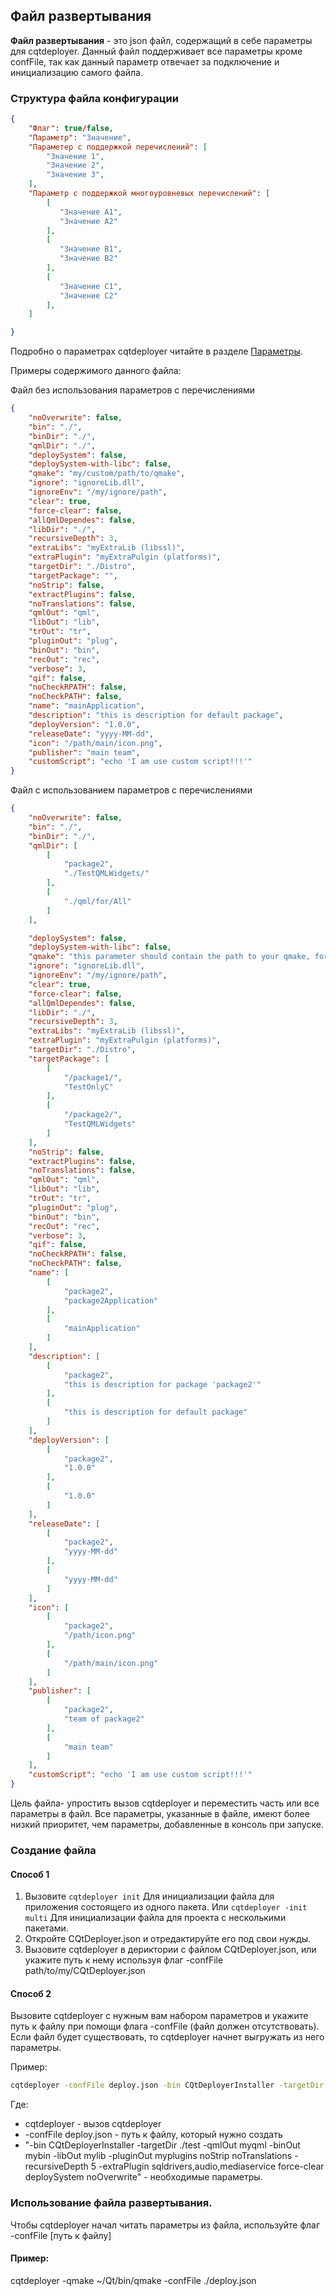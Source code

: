 ## Файл развертывания
**Файл развертывания** - это json файл, содержащий в себе параметры для cqtdeployer. Данный файл поддерживает все параметры кроме confFile, так как данный параметр отвечает за подключение и инициализацию самого файла.

### Структура файла конфигурации
```json
{
    "Флаг": true/false,
    "Параметр": "Значение",
    "Параметер с поддержкой перечислений": [
        "Значение 1",
        "Значение 2",
        "Значение 3",
    ],
    "Параметр с поддержкой многоуровневых перечислений": [
        [
           "Значение A1",
           "Значение A2"
        ],
        [
           "Значение B1",
           "Значение B2"
        ],
        [
           "Значение C1",
           "Значение C2"
        ],
    ]

}
```

Подробно о параметрах cqtdeployer читайте в разделе [Параметры](Параметры).

Примеры содержимого данного файла:

Файл без использования параметров с перечислениями
```json
{
    "noOverwrite": false,
    "bin": "./",
    "binDir": "./",
    "qmlDir": "./",
    "deploySystem": false,
    "deploySystem-with-libc": false,
    "qmake": "my/custom/path/to/qmake",
    "ignore": "ignoreLib.dll",
    "ignoreEnv": "/my/ignore/path",
    "clear": true,
    "force-clear": false,
    "allQmlDependes": false,
    "libDir": "./",
    "recursiveDepth": 3,
    "extraLibs": "myExtraLib (libssl)",
    "extraPlugin": "myExtraPulgin (platforms)",
    "targetDir": "./Distro",
    "targetPackage": "",
    "noStrip": false,
    "extractPlugins": false,
    "noTranslations": false,
    "qmlOut": "qml",
    "libOut": "lib",
    "trOut": "tr",
    "pluginOut": "plug",
    "binOut": "bin",
    "recOut": "rec",
    "verbose": 3,
    "qif": false,
    "noCheckRPATH": false,
    "noCheckPATH": false,
    "name": "mainApplication",
    "description": "this is description for default package",
    "deployVersion": "1.0.0",
    "releaseDate": "yyyy-MM-dd",
    "icon": "/path/main/icon.png",
    "publisher": "main team",
    "customScript": "echo 'I am use custom script!!!'"
}

```

Файл с использованием параметров с перечислениями
``` json
{
    "noOverwrite": false,
    "bin": "./",
    "binDir": "./",
    "qmlDir": [
        [
            "package2",
            "./TestQMLWidgets/"
        ],
        [
            "./qml/for/All"
        ]
    ],

    "deploySystem": false,
    "deploySystem-with-libc": false,
    "qmake": "this parameter should contain the path to your qmake, for Windows this field is required. On Linux, you can remove it, then qmake will be found by rpath.",
    "ignore": "ignoreLib.dll",
    "ignoreEnv": "/my/ignore/path",
    "clear": true,
    "force-clear": false,
    "allQmlDependes": false,
    "libDir": "./",
    "recursiveDepth": 3,
    "extraLibs": "myExtraLib (libssl)",
    "extraPlugin": "myExtraPulgin (platforms)",
    "targetDir": "./Distro",
    "targetPackage": [
        [
            "/package1/",
            "TestOnlyC"
        ],
        [
            "/package2/",
            "TestQMLWidgets"
        ]
    ],
    "noStrip": false,
    "extractPlugins": false,
    "noTranslations": false,
    "qmlOut": "qml",
    "libOut": "lib",
    "trOut": "tr",
    "pluginOut": "plug",
    "binOut": "bin",
    "recOut": "rec",
    "verbose": 3,
    "qif": false,
    "noCheckRPATH": false,
    "noCheckPATH": false,
    "name": [
        [
            "package2",
            "package2Application"
        ],
        [
            "mainApplication"
        ]
    ],
    "description": [
        [
            "package2",
            "this is description for package 'package2'"
        ],
        [
            "this is description for default package"
        ]
    ],
    "deployVersion": [
        [
            "package2",
            "1.0.0"
        ],
        [
            "1.0.0"
        ]
    ],
    "releaseDate": [
        [
            "package2",
            "yyyy-MM-dd"
        ],
        [
            "yyyy-MM-dd"
        ]
    ],
    "icon": [
        [
            "package2",
            "/path/icon.png"
        ],
        [
            "/path/main/icon.png"
        ]
    ],
    "publisher": [
        [
            "package2",
            "team of package2"
        ],
        [
            "main team"
        ]
    ],
    "customScript": "echo 'I am use custom script!!!'"
}

```

Цель файла- упростить вызов cqtdeployer и переместить часть или все параметры в файл. Все параметры, указанные в файле, имеют более низкий приоритет, чем параметры, добавленные в консоль при запуске.

### Создание файла

#### Способ 1

1. Вызовите `cqtdeployer init`  Для инициализации файла для приложения состоящего из одного пакета.
   Или `cqtdeployer -init multi` Для инициализации файла для проекта с несколькими пакетами.
2. Откройте CQtDeployer.json и отредактируйте его под свои нужды.
3. Вызовите cqtdeployer в дериктории с файлом CQtDeployer.json, или укажите путь к нему используя флаг -confFile path/to/my/CQtDeployer.json

#### Способ 2
Вызовите cqtdeployer с нужным вам набором параметров и укажите путь к файлу при помощи флага -confFile (файл должен отсутствовать). Если файл будет существовать, то cqtdeployer начнет выгружать из него параметры.

Пример:
``` bash
cqtdeployer -confFile deploy.json -bin CQtDeployerInstaller -targetDir ./test -qmlOut myqml -binOut mybin -libOut mylib -pluginOut myplugins noStrip noTranslations -recursiveDepth 5 -extraPlugin sqldrivers,audio,mediaservice force-clear deploySystem noOverwrite
```
Где:

* cqtdeployer - вызов cqtdeployer
* -confFile deploy.json - путь к файлу, который нужно создать
* "-bin CQtDeployerInstaller -targetDir ./test -qmlOut myqml -binOut mybin -libOut mylib -pluginOut myplugins noStrip noTranslations -recursiveDepth 5 -extraPlugin sqldrivers,audio,mediaservice force-clear deploySystem noOverwrite" - необходимые параметры.


### Использование файла развертывания.
Чтобы cqtdeployer начал читать параметры из файла, используйте флаг -confFile [путь к файлу]

#### Пример:
cqtdeployer -qmake ~/Qt/bin/qmake -confFile ./deploy.json


